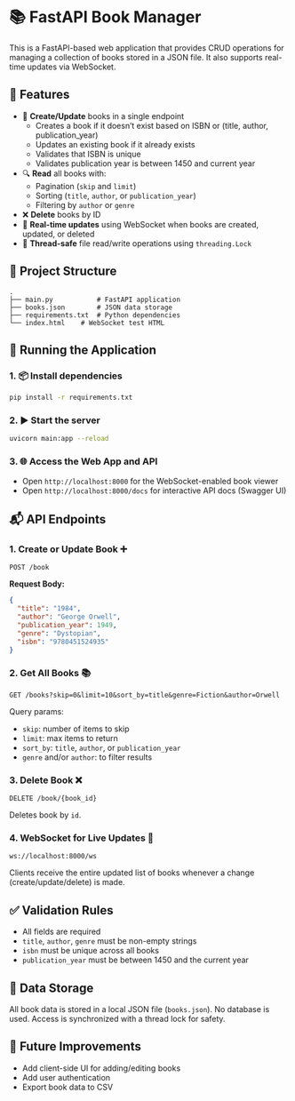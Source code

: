 # 📚 FastAPI Book Manager

This is a FastAPI-based web application that provides CRUD operations for managing a collection of books stored in a JSON file. It also supports real-time updates via WebSocket.


## 🚀 Features

- 📖 **Create/Update** books in a single endpoint  
  - Creates a book if it doesn’t exist based on ISBN or (title, author, publication_year)
  - Updates an existing book if it already exists
  - Validates that ISBN is unique
  - Validates publication year is between 1450 and current year
- 🔍 **Read** all books with:
  - Pagination (`skip` and `limit`)
  - Sorting (`title`, `author`, or `publication_year`)
  - Filtering by `author` or `genre`
- ❌ **Delete** books by ID
- 🔁 **Real-time updates** using WebSocket when books are created, updated, or deleted
- 🧾 **Thread-safe** file read/write operations using `threading.Lock`


## 📁 Project Structure

```
.
├── main.py           # FastAPI application
├── books.json        # JSON data storage
├── requirements.txt  # Python dependencies
└── index.html    # WebSocket test HTML

````

## 🧪 Running the Application

### 1. 📦 Install dependencies

```bash
pip install -r requirements.txt
```

### 2. ▶️ Start the server

```bash
uvicorn main:app --reload
```

### 3. 🌐 Access the Web App and API

* Open `http://localhost:8000` for the WebSocket-enabled book viewer
* Open `http://localhost:8000/docs` for interactive API docs (Swagger UI)

## 📬 API Endpoints

### 1. Create or Update Book ➕ 

```
POST /book
```

**Request Body:**

```json
{
  "title": "1984",
  "author": "George Orwell",
  "publication_year": 1949,
  "genre": "Dystopian",
  "isbn": "9780451524935"
}
```


### 2. Get All Books 📚 

```
GET /books?skip=0&limit=10&sort_by=title&genre=Fiction&author=Orwell
```

Query params:

* `skip`: number of items to skip
* `limit`: max items to return
* `sort_by`: `title`, `author`, or `publication_year`
* `genre` and/or `author`: to filter results


### 3. Delete Book ❌ 

```
DELETE /book/{book_id}
```

Deletes book by `id`.


### 4. WebSocket for Live Updates 🔁 

```
ws://localhost:8000/ws
```

Clients receive the entire updated list of books whenever a change (create/update/delete) is made.


## ✅ Validation Rules

* All fields are required
* `title`, `author`, `genre` must be non-empty strings
* `isbn` must be unique across all books
* `publication_year` must be between 1450 and the current year


## 📂 Data Storage

All book data is stored in a local JSON file (`books.json`). No database is used. Access is synchronized with a thread lock for safety.

## 🧠 Future Improvements

* Add client-side UI for adding/editing books
* Add user authentication
* Export book data to CSV
